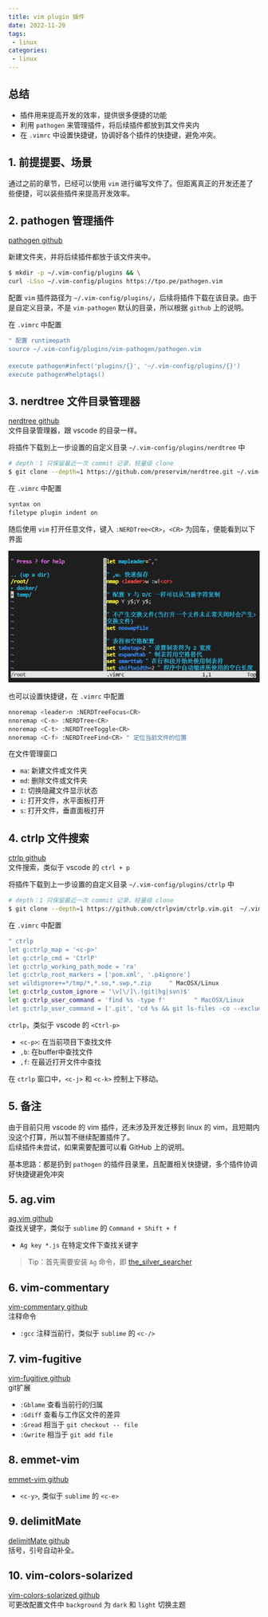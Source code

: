 ```yaml
---
title: vim plugin 插件 
date: 2022-11-20
tags:
 - linux
categories: 
 - linux
---
```



## 总结
- 插件用来提高开发的效率，提供很多便捷的功能
- 利用 `pathogen` 来管理插件，将后续插件都放到其文件夹内
- 在 `.vimrc` 中设置快捷键，协调好各个插件的快捷键，避免冲突。  





<!-- ## 提问
- [x]  -->





## 1. 前提提要、场景

通过之前的章节，已经可以使用 `vim` 进行编写文件了。但距离真正的开发还差了些便捷，可以装些插件来提高开发效率。



## 2. pathogen 管理插件 

[pathogen github](https://github.com/tpope/vim-pathogen)    

新建文件夹，并将后续插件都放于该文件夹中。
```sh
$ mkdir -p ~/.vim-config/plugins && \
curl -LSso ~/.vim-config/plugins https://tpo.pe/pathogen.vim
```

配置 `vim` 插件路径为 `~/.vim-config/plugins/`，后续将插件下载在该目录。由于是自定义目录，不是 `vim-pathogen` 默认的目录，所以根据 `github` 上的说明。

在 `.vimrc` 中配置
```sh
" 配置 runtimepath
source ~/.vim-config/plugins/vim-pathogen/pathogen.vim

execute pathogen#infect('plugins/{}', '~/.vim-config/plugins/{}')
execute pathogen#helptags()
```


## 3. nerdtree 文件目录管理器

[nerdtree github](https://github.com/preservim/nerdtree)    
文件目录管理器，跟 vscode 的目录一样。      

将插件下载到上一步设置的自定义目录 `~/.vim-config/plugins/nerdtree` 中
```sh
# depth：1 只保留最近一次 commit 记录，轻量级 clone
$ git clone --depth=1 https://github.com/preservim/nerdtree.git ~/.vim-config/plugins/nerdtree
```

在 `.vimrc` 中配置
```sh
syntax on
filetype plugin indent on
```

随后使用 `vim` 打开任意文件，键入 `:NERDTree<CR>`，`<CR>` 为回车，便能看到以下界面

![](../assets/1s28.png)

也可以设置快捷键，在 `.vimrc` 中配置
```sh
nnoremap <leader>n :NERDTreeFocus<CR>
nnoremap <C-n> :NERDTree<CR>
nnoremap <C-t> :NERDTreeToggle<CR>
nnoremap <C-f> :NERDTreeFind<CR> " 定位当前文件的位置
```
在文件管理窗口
- `ma`: 新建文件或文件夹
- `md`: 删除文件或文件夹
- `I`: 切换隐藏文件显示状态
- `i`: 打开文件，水平面板打开
- `s`: 打开文件，垂直面板打开



## 4. ctrlp 文件搜索

[ctrlp github](https://github.com/ctrlpvim/ctrlp.vim)    
文件搜索，类似于 vscode 的 `ctrl + p`


将插件下载到上一步设置的自定义目录 `~/.vim-config/plugins/ctrlp` 中
```sh
# depth：1 只保留最近一次 commit 记录，轻量级 clone
$ git clone --depth=1 https://github.com/ctrlpvim/ctrlp.vim.git  ~/.vim-config/plugins/ctrlp
```


在 `.vimrc` 中配置
```sh
" ctrlp
let g:ctrlp_map = '<c-p>'
let g:ctrlp_cmd = 'CtrlP'
let g:ctrlp_working_path_mode = 'ra'
let g:ctrlp_root_markers = ['pom.xml', '.p4ignore']
set wildignore+=*/tmp/*,*.so,*.swp,*.zip     " MacOSX/Linux
let g:ctrlp_custom_ignore = '\v[\/]\.(git|hg|svn)$'
let g:ctrlp_user_command = 'find %s -type f'        " MacOSX/Linux
let g:ctrlp_user_command = ['.git', 'cd %s && git ls-files -co --exclude-standard']
```
`ctrlp`，类似于 vscode 的 `<Ctrl-p>`
- `<c-p>`: 在当前项目下查找文件
- `,b`: 在buffer中查找文件
- `,f`: 在最近打开文件中查找     

在 `ctrlp` 窗口中，`<c-j>` 和 `<c-k>` 控制上下移动。


## 5. 备注
由于目前只用 vscode 的 vim 插件，还未涉及开发迁移到 linux 的 vim，且短期内没这个打算，所以暂不继续配置插件了。       
后续插件未尝试，如果需要配置可以看 GitHub 上的说明。

基本思路：都是扔到 `pathogen` 的插件目录里，且配置相关快捷键，多个插件协调好快捷键避免冲突


## 5. ag.vim

[ag.vim github](https://github.com/rking/ag.vim)    
查找关键字，类似于 `sublime` 的 `Command + Shift + f`
- `Ag key *.js` 在特定文件下查找关键字
> Tip：首先需要安装 `Ag` 命令，即 [ the_silver_searcher ](https://github.com/ggreer/the_silver_searcher)



## 6. vim-commentary

[vim-commentary github](https://github.com/tpope/vim-commentary)    
注释命令
- `:gcc` 注释当前行，类似于 `sublime` 的 `<c-/>`

## 7. vim-fugitive

[vim-fugitive github](https://github.com/tpope/vim-fugitive)    
git扩展
- `:Gblame` 查看当前行的归属
- `:Gdiff` 查看与工作区文件的差异
- `:Gread` 相当于 `git checkout -- file`
- `:Gwrite` 相当于 `git add file`


## 8. emmet-vim

[emmet-vim github](https://github.com/tpope/vim-fugitive)    
- `<c-y>`, 类似于 `sublime` 的 `<c-e>`


## 9. delimitMate

[delimitMate github](https://github.com/Raimondi/delimitMate)    
括号，引号自动补全。



## 10. vim-colors-solarized

[vim-colors-solarized github](https://github.com/altercation/vim-colors-solarized)    
可更改配置文件中 `background` 为 `dark` 和 `light` 切换主题
